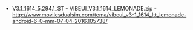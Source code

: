 * V3.1_1614_5.294.1_ST - VIBEUI_V3.1_1614_LEMONADE.zip - http://www.movilesdualsim.com/tema/vibeui_v3-1_1614_ltt_lemonade-android-6-0-mm-07-04-2016.105738/
